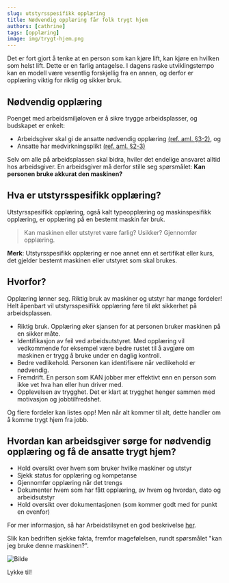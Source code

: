 ```yaml
---
slug: utstyrsspesifikk opplæring
title: Nødvendig opplæring får folk trygt hjem
authors: [cathrine]
tags: [opplæring]
image: img/trygt-hjem.png
---
```

Det er fort gjort å tenke at en person som kan kjøre lift, kan kjøre en hvilken som helst lift. Dette er en farlig antagelse. I dagens raske utviklingstempo kan en modell være vesentlig forskjellig fra en annen, og derfor er opplæring viktig for riktig og sikker bruk.
<!-- truncate -->

## Nødvendig opplæring

Poenget med arbeidsmiljøloven er å sikre trygge arbeidsplasser, og budskapet er enkelt:
+ Arbeidsgiver skal gi de ansatte nødvendig opplæring [(ref. aml. §3-2)](https://lovdata.no/LTI/lov/2005-06-17-62/§3-2), og 
+ Ansatte har medvirkningsplikt [(ref. aml. §2-3)](https://lovdata.no/LTI/lov/2005-06-17-62/§2-3)

Selv om alle på arbeidsplassen skal bidra, hviler det endelige ansvaret alltid hos arbeidsgiver. En arbeidsgiver må derfor stille seg spørsmålet: **Kan personen bruke akkurat den maskinen?** 

## Hva er utstyrsspesifikk opplæring?
Utstyrsspesifikk opplæring, også kalt typeopplæring og maskinspesifikk opplæring, er opplæring på en bestemt maskin før bruk. 

> Kan maskinen eller utstyret være farlig? Usikker? Gjennomfør opplæring. 

**Merk**: Utstyrsspesifikk opplæring er noe annet enn et sertifikat eller kurs, det gjelder bestemt maskinen eller utstyret som skal brukes. 

## Hvorfor?
Opplæring lønner seg. Riktig bruk av maskiner og utstyr har mange fordeler! Helt åpenbart vil utstyrsspesifikk opplæring føre til økt sikkerhet på arbeidsplassen. 

+ Riktig bruk. Opplæring øker sjansen for at personen bruker maskinen på en sikker måte. 
+ Identifikasjon av feil ved arbeidsutstyret. Med opplæring vil vedkommende for eksempel være bedre rustet til å avgjøre om maskinen er trygg å bruke under en daglig kontroll. 
+ Bedre vedlikehold. Personen kan identifisere når vedlikehold er nødvendig. 
+ Fremdrift. En person som KAN jobber mer effektivt enn en person som ikke vet hva han eller hun driver med. 
+ Opplevelsen av trygghet. Det er klart at trygghet henger sammen med motivasjon og jobbtilfredshet.

Og flere fordeler kan listes opp! Men når alt kommer til alt, dette handler om å komme trygt hjem fra jobb. 

## Hvordan kan arbeidsgiver sørge for nødvendig opplæring og få de ansatte trygt hjem? 
+ Hold oversikt over hvem som bruker hvilke maskiner og utstyr
+ Sjekk status for opplæring og kompetanse
+ Gjennomfør opplæring når det trengs
+ Dokumenter hvem som har fått opplæring, av hvem og hvordan, dato og arbeidsutstyr
+ Hold oversikt over dokumentasjonen (som kommer godt med for punkt en ovenfor) 

For mer informasjon, så har Arbeidstilsynet en god beskrivelse [her](https://www.arbeidstilsynet.no/regelverk/forskrifter/forskrift-om-utforelse-av-arbeid/3/10/10-4/).

Slik kan bedriften sjekke fakta, fremfor magefølelsen, rundt spørsmålet "kan jeg bruke denne maskinen?". 

![Bilde](trygt-hjem.png)

Lykke til! 